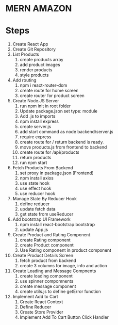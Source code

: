 # MERN AMAZON

# Steps

1. Create React App
2. Create Git Repository
3. List Products
   1. create products array
   2. add product images
   3. render products
   4. style products
4. Add routing
   1. npm i react-router-dom
   2. create route for home screen
   3. create router for product screen
5. Create Node.JS Server
   1. run npm init in root folder
   2. Update package.json set type: module
   3. Add .js to imports
   4. npm install express
   5. create server.js
   6. add start command as node backend/server.js
   7. require express
   8. create route for / return backend is ready.
   9. move products.js from frontend to backend
   10. create route for /api/products
   11. return products
   12. run npm start
6. Fetch Products From Backend
   1. set proxy in package.json (Frontend)
   2. npm install axios
   3. use state hook
   4. use effect hook
   5. use reducer hook
7. Manage State By Reducer Hook
   1. define reducer
   2. update fetch data
   3. get state from useReducer
8. Add bootstrap UI Framework
   1. npm install react-bootstrap bootstrap
   2. update App.js
9. Create Product and Rating Component
   1. create Rating component
   2. create Product component
   3. Use Rating component in product component
10. Create Product Details Screen
    1. fetch product from backend
    2. create 3 columns for image, info and action
11. Create Loading and Message Compnents
    1. create loading component
    2. use spinner compomnents
    3. create message component
    4. create utils.js to define getError function
12. Implement Add to Cart
    1. Create React Context
    2. Define Reducer
    3. Create Store Provider
    4. Implement Add To Cart Button Click Handler
